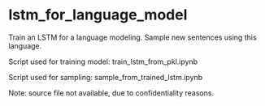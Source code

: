 # lstm_for_language_model
Train an LSTM for a language modeling. Sample new sentences using this language.

Script used for training model: train_lstm_from_pkl.ipynb

Script used for sampling: sample_from_trained_lstm.ipynb

Note: source file not available, due to confidentiality reasons.
